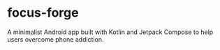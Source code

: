 # focus-forge
A minimalist Android app built with Kotlin and Jetpack Compose to help users overcome phone addiction.
